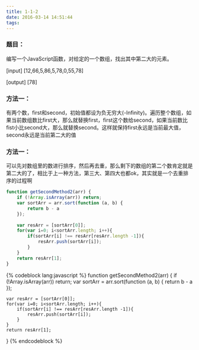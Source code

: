 ```yaml
---
title: 1-1-2
date: 2016-03-14 14:51:44
tags:
---
```

### 题目： ###
编写一个JavaScript函数，对给定的一个数组，找出其中第二大的元素。

[input] [12,66,5,86,5,78,0,55,78]

[output] [78]

### 方法一： ###

有两个数，first和second，初始值都设为负无穷大(-Infinity)。遍历整个数组，如果当前数组数比first大，那么就替换first，first这个数给second，如果当前数比fist小比second大，那么就替换second。这样就保持first永远是当前最大值，second永远是当前第二大的值

### 方法一： ###
可以先对数组里的数进行排序，然后再去重，那么剩下的数组的第二个数肯定就是第二大的了，相比于上一种方法，第三大、第四大也都ok，其实就是一个去重排序的过程啊

``` javascript
function getSecondMethod2(arr) {
    if (!Array.isArray(arr)) return;
    var sortArr = arr.sort(function (a, b) {
        return b - a
    });
    
    var resArr = [sortArr[0]];
    for(var i=0; i<sortArr.length; i++){
        if(sortArr[i] !== resArr[resArr.length -1]){
            resArr.push(sortArr[i]);
        }
    }
    return resArr[1];
}
```

{% codeblock lang:javascript %}
function getSecondMethod2(arr) {
    if (!Array.isArray(arr)) return;
    var sortArr = arr.sort(function (a, b) {
        return b - a
    });
    
    var resArr = [sortArr[0]];
    for(var i=0; i<sortArr.length; i++){
        if(sortArr[i] !== resArr[resArr.length -1]){
            resArr.push(sortArr[i]);
        }
    }
    return resArr[1];
}
{% endcodeblock %}

